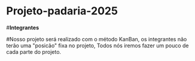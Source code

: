 # Projeto-padaria-2025

#**Integrantes**

#Nosso projeto será realizado com o método KanBan, os integrantes não terão uma "posicão" fixa no projeto, Todos nós iremos fazer um pouco de cada parte do projeto.
